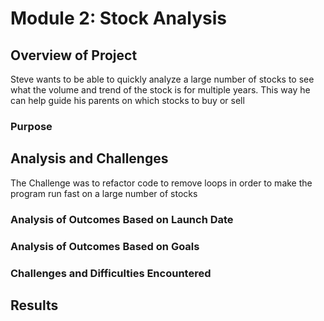 # Module 2: Stock Analysis

## Overview of Project

Steve wants to be able to quickly analyze a large number of stocks to see what the volume and trend of the stock is for multiple years. This way he can help guide his parents on which stocks to buy or sell

### Purpose


## Analysis and Challenges
The Challenge was to refactor code to remove loops in order to make the program run fast on a large number of stocks

### Analysis of Outcomes Based on Launch Date

### Analysis of Outcomes Based on Goals

### Challenges and Difficulties Encountered

## Results
